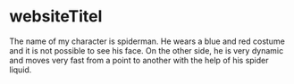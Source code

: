 # websiteTitel
The name of my character is spiderman. He wears a blue and red costume and it is not possible to see his face.
On the other side, he is very dynamic and moves very fast from a point to another with the help of his spider liquid.
